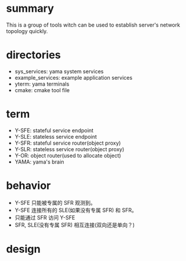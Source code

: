 # summary
This is a group of tools witch can be used to establish server's network topology quickly.

# directories
- sys_services: yama system services
- example_services: example application services
- yterm: yama terminals
- cmake: cmake tool file


# term
- Y-SFE: stateful service endpoint
- Y-SLE: stateless service endpoint
- Y-SFR: stateful service router(object proxy)
- Y-SLR: stateless service router(object proxy)
- Y-OR: object router(used to allocate object)
- YAMA: yama's brain


# behavior
- Y-SFE 只能被专属的 SFR 观测到。
- Y-SFE 连接所有的 SLE(如果没有专属 SFR) 和 SFR。
- 只能通过 SFR 访问 Y-SFE 
- SFR, SLE(没有专属 SFR) 相互连接(双向还是单向？)


# design

